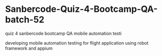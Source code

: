 # Sanbercode-Quiz-4-Bootcamp-QA-batch-52
quiz 4 sanbercode bootcamp QA mobile automation testi

developing mobile automation testing for flight application using robot framework and appium

